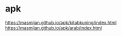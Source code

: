 # apk
https://masmijan.github.io/apk/kitabkuning/index.html
https://masmijan.github.io/apk/arab/index.html
